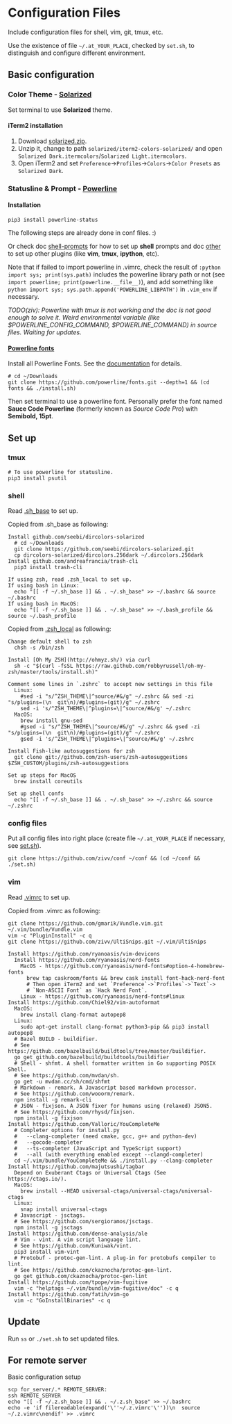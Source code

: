 # Configuration Files

Include configuration files for shell, vim, git, tmux, etc.

Use the existence of file `~/.at_YOUR_PLACE`, checked by `set.sh`, to distinguish and configure different environment.

## Basic configuration

### Color Theme - [Solarized](http://ethanschoonover.com/solarized)

Set terminal to use **Solarized** theme.

#### iTerm2 installation

1.  Download [solarized.zip](http://ethanschoonover.com/solarized/files/solarized.zip).
2.  Unzip it, change to path `solarized/iterm2-colors-solarized/` and open `Solarized Dark.itermcolors`/`Solarized Light.itermcolors`.
3.  Open iTerm2 and set `Preference`->`Profiles`->`Colors`->`Color Presets` as `Solarized Dark`.

### Statusline & Prompt - [Powerline](https://github.com/powerline/powerline)

#### Installation

    pip3 install powerline-status

The following steps are already done in conf files. :)

Or check doc [shell-prompts](https://powerline.readthedocs.org/en/master/usage/shell-prompts.html) for how to set up **shell** prompts and doc [other](https://powerline.readthedocs.org/en/master/usage/other.html) to set up other plugins (like **vim**, **tmux**, **ipython**, etc).

Note that if failed to import powerline in .vimrc, check the result of `:python import sys; print(sys.path)` includes the powerline library path or not (see `import powerline; print(powerline.__file__)`), and add something like `python import sys; sys.path.append('POWERLINE_LIBPATH')` in `.vim_env` if necessary.

_TODO(ziv): Powerline with tmux is not working and the doc is not good enough to solve it. Weird environmental variable (like $POWERLINE_CONFIG_COMMAND, $POWERLINE_COMMAND) in source files. Waiting for updates._

#### [Powerline fonts](https://github.com/powerline/fonts)

Install all Powerline Fonts. See the [documentation](https://powerline.readthedocs.org/en/latest/installation/linux.html#font-installation) for details.

    # cd ~/Downloads
    git clone https://github.com/powerline/fonts.git --depth=1 && (cd fonts && ./install.sh)

Then set terminal to use a powerline font. Personally prefer the font named **Sauce Code Powerline** (formerly known as _Source Code Pro_) with **Semibold, 15pt**.

## Set up

### tmux

    # To use powerline for statusline.
    pip3 install psutil

### shell

Read [.sh_base](.sh_base) to set up.

Copied from .sh_base as following:

    Install github.com/seebi/dircolors-solarized
      # cd ~/Downloads
      git clone https://github.com/seebi/dircolors-solarized.git
      cp dircolors-solarized/dircolors.256dark ~/.dircolors.256dark
    Install github.com/andreafrancia/trash-cli
      pip3 install trash-cli

    If using zsh, read .zsh_local to set up.
    If using bash in Linux:
      echo "[[ -f ~/.sh_base ]] && . ~/.sh_base" >> ~/.bashrc && source ~/.bashrc
    If using bash in MacOS:
      echo "[[ -f ~/.sh_base ]] && . ~/.sh_base" >> ~/.bash_profile && source ~/.bash_profile

Copied from [.zsh_local](.zsh_local) as following:

    Change default shell to zsh
      chsh -s /bin/zsh

    Install [Oh My ZSH](http://ohmyz.sh/) via curl
      sh -c "$(curl -fsSL https://raw.github.com/robbyrussell/oh-my-zsh/master/tools/install.sh)"

    Comment some lines in `.zshrc` to accept new settings in this file
      Linux:
        #sed -i "s/^ZSH_THEME\|^source/#&/g" ~/.zshrc && sed -zi "s/plugins=(\n  git\n)/#plugins=(git)/g" ~/.zshrc
        sed -i 's/^ZSH_THEME\|^plugins=\|^source/#&/g' ~/.zshrc
      MacOS:
        brew install gnu-sed
        #gsed -i "s/^ZSH_THEME\|^source/#&/g" ~/.zshrc && gsed -zi "s/plugins=(\n  git\n)/#plugins=(git)/g" ~/.zshrc
        gsed -i 's/^ZSH_THEME\|^plugins=\|^source/#&/g' ~/.zshrc

    Install Fish-like autosuggestions for zsh
      git clone git://github.com/zsh-users/zsh-autosuggestions $ZSH_CUSTOM/plugins/zsh-autosuggestions

    Set up steps for MacOS
      brew install coreutils

    Set up shell confs
      echo "[[ -f ~/.sh_base ]] && . ~/.sh_base" >> ~/.zshrc && source ~/.zshrc

### config files

Put all config files into right place (create file `~/.at_YOUR_PLACE` if necessary, see [set.sh](set.sh)).

    git clone https://github.com/zivv/conf ~/conf && (cd ~/conf && ./set.sh)

### vim

Read [.vimrc](.vimrc) to set up.

Copied from .vimrc as following:

    git clone https://github.com/gmarik/Vundle.vim.git ~/.vim/bundle/Vundle.vim
    vim -c "PluginInstall" -c q
    git clone https://github.com/zivv/UltiSnips.git ~/.vim/UltiSnips

    Install https://github.com/ryanoasis/vim-devicons
      Install https://github.com/ryanoasis/nerd-fonts
        MacOS - https://github.com/ryanoasis/nerd-fonts#option-4-homebrew-fonts
          brew tap caskroom/fonts && brew cask install font-hack-nerd-font
          # Then open iTerm2 and set `Preference`->`Profiles`->`Text`->
          # `Non-ASCII Font` as `Hack Nerd Font`.
        Linux - https://github.com/ryanoasis/nerd-fonts#linux
    Install https://github.com/Chiel92/vim-autoformat
      MacOS:
        brew install clang-format autopep8
      Linux:
        sudo apt-get install clang-format python3-pip && pip3 install autopep8
      # Bazel BUILD - buildifier.
      # See https://github.com/bazelbuild/buildtools/tree/master/buildifier.
      go get github.com/bazelbuild/buildtools/buildifier
      # Shell - shfmt. A shell formatter written in Go supporting POSIX Shell.
      # See https://github.com/mvdan/sh.
      go get -u mvdan.cc/sh/cmd/shfmt
      # Markdown - remark. A Javascript based markdown processor.
      # See https://github.com/wooorm/remark.
      npm install -g remark-cli
      # JSON - fixjson. A JSON fixer for humans using (relaxed) JSON5.
      # See https://github.com/rhysd/fixjson.
      npm install -g fixjson
    Install https://github.com/Valloric/YouCompleteMe
      # Completer options for install.py
      #   --clang-completer (need cmake, gcc, g++ and python-dev)
      #   --gocode-completer
      #   --ts-completer (JavaScript and TypeScript support)
      #   --all (with everything enabled except --clangd-completer)
      cd ~/.vim/bundle/YouCompleteMe && ./install.py --clang-completer
    Install https://github.com/majutsushi/tagbar
      Depend on Exuberant Ctags or Universal Ctags (See https://ctags.io/).
      MacOS:
        brew install --HEAD universal-ctags/universal-ctags/universal-ctags
      Linux:
        snap install universal-ctags
      # Javascript - jsctags.
      # See https://github.com/sergioramos/jsctags.
      npm install -g jsctags
    Install https://github.com/dense-analysis/ale
      # Vim - vint. A vim script language lint.
      # See https://github.com/Kuniwak/vint.
      pip3 install vim-vint
      # Protobuf - protoc-gen-lint. A plug-in for protobufs compiler to lint.
      # See https://github.com/ckaznocha/protoc-gen-lint.
      go get github.com/ckaznocha/protoc-gen-lint
    Install https://github.com/tpope/vim-fugitive
      vim -c "helptags ~/.vim/bundle/vim-fugitive/doc" -c q
    Install https://github.com/fatih/vim-go
      vim -c "GoInstallBinaries" -c q

## Update

Run `ss` or `./set.sh` to set updated files.

## For remote server

Basic configuration setup

    scp for_server/.* REMOTE_SERVER:
    ssh REMOTE_SERVER
    echo "[[ -f ~/.z.sh_base ]] && . ~/.z.sh_base" >> ~/.bashrc
    echo -e 'if filereadable(expand('\''~/.z.vimrc'\''))\n  source ~/.z.vimrc\nendif' >> .vimrc
